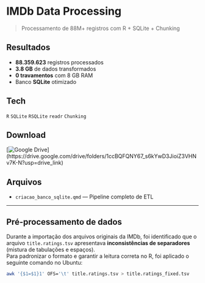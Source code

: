 # IMDb Data Processing

> Processamento de 88M+ registros com R + SQLite + Chunking

## Resultados
- **88.359.623** registros processados  
- **3.8 GB** de dados transformados  
- **0 travamentos** com 8 GB RAM  
- Banco **SQLite** otimizado  

## Tech
`R` `SQLite` `RSQLite` `readr` `Chunking`

## Download
[![Google Drive](https://img.shields.io/badge/🗃️_IMDB.db_(4.5GB)-4285F4?style=for-the-badge)](https://drive.google.com/drive/folders/1ccBQFQNY67_s6kYwD3JioiZ3VHNv7K-N?usp=drive_link)

## Arquivos
- `criacao_banco_sqlite.qmd` — Pipeline completo de ETL  

---

## Pré-processamento de dados

Durante a importação dos arquivos originais da IMDb, foi identificado que o arquivo `title.ratings.tsv` apresentava **inconsistências de separadores** (mistura de tabulações e espaços).  
Para padronizar o formato e garantir a leitura correta no R, foi aplicado o seguinte comando no Ubuntu:

```bash
awk '{$1=$1}1' OFS='\t' title.ratings.tsv > title.ratings_fixed.tsv
